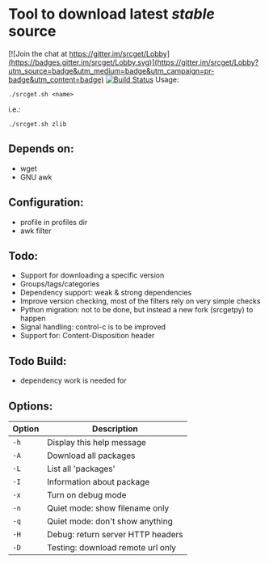 # Tool to download latest *stable* source

[![Join the chat at https://gitter.im/srcget/Lobby](https://badges.gitter.im/srcget/Lobby.svg)](https://gitter.im/srcget/Lobby?utm_source=badge&utm_medium=badge&utm_campaign=pr-badge&utm_content=badge)
[![Build Status](https://travis-ci.org/dellelce/srcget.svg?branch=master)](https://travis-ci.org/dellelce/srcget)
Usage:

    ./srcget.sh <name>

i.e.:

    ./srcget.sh zlib

## Depends on:

  - wget
  - GNU awk

## Configuration:

  - profile in profiles dir
  - awk filter

## Todo:

  - Support for downloading a specific version
  - Groups/tags/categories
  - Dependency support: weak & strong dependencies
  - Improve version checking, most of the filters rely on very simple checks
  - Python migration: not to be done, but instead a new fork (srcgetpy) to happen
  - Signal handling: control-c is to be improved
  - Support for: Content-Disposition header 

## Todo Build:

  - dependency work is needed for 

## Options:

|Option|Description                         |
|------|------------------------------------|
| `-h` | Display this help message          |
| `-A` | Download all packages              |
| `-L` | List all 'packages'                |
| `-I` | Information about package          |
| `-x` | Turn on debug mode                 |
| `-n` | Quiet mode: show filename only     |
| `-q` | Quiet mode: don't show anything    |
| `-H` | Debug: return server HTTP headers  |
| `-D` | Testing: download remote url only  |

